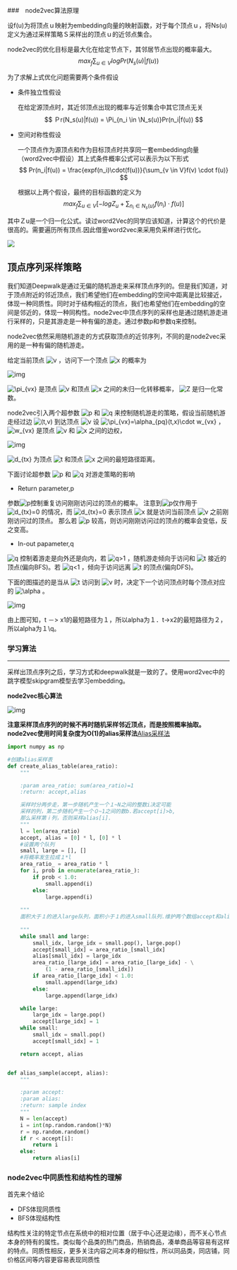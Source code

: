 ###　node2vec算法原理



设f(u)为将顶点ｕ映射为embedding向量的映射函数，对于每个顶点ｕ，将Ns(u)定义为通过采样策略Ｓ采样出的顶点ｕ的近邻点集合。

node2vec的优化目标是最大化在给定节点下，其邻居节点出现的概率最大。
$$
max_{f}\sum_{u \in V}{logPr(N_s(u)|f(u))}
$$



为了求解上式优化问题需要两个条件假设

- 条件独立性假设

  在给定源顶点时，其近邻顶点出现的概率与近邻集合中其它顶点无关
  $$
  Ｐr(N_s(u)|f(u)) = \Pi_{n_i \in \N_s(u)}Pr(n_i|f(u))
  $$
  
- 空间对称性假设

  一个顶点作为源顶点和作为目标顶点时共享同一套embedding向量（word2vec中假设）其上式条件概率公式可以表示为以下形式
  $$
  Pr(n_i|f(u)) = \frac{expf(n_i)\cdot(f(u))}{\sum_{v \in V}f(v) \cdot f(u)}
  $$
  

  根据以上两个假设，最终的目标函数的定义为
  $$
  max_{f}{\sum_{u \in V}} \left[ -logZ_u + \sum_{n_i \in N_s(u)}f(n_i)\cdot f(u	) \right]
  $$
  

其中Ｚu是一个归一化公式。读过word2Vec的同学应该知道，计算这个的代价是很高的。需要遍历所有顶点.因此借鉴word2vec来采用负采样进行优化。



![](https://pic3.zhimg.com/v2-147bb9aa6cb646c83680e93bcf016c4e_r.jpg)



## 顶点序列采样策略

我们知道Deepwalk是通过无偏的随机游走来采样顶点序列的。但是我们知道，对于顶点附近的邻近顶点，我们希望他们在embedding的空间中距离是比较接近，体现一种同质性。同时对于结构相近的顶点，我们也希望他们在embedding的空间是邻近的，体现一种同构性。node2vec中顶点序列的采样也是通过随机游走进行采样的，只是其游走是一种有偏的游走。通过参数p和参数q来控制。



node2vec依然采用随机游走的方式获取顶点的近邻序列，不同的是node2vec采用的是一种有偏的随机游走。

给定当前顶点 ![v](https://www.zhihu.com/equation?tex=v) ，访问下一个顶点 ![x](https://www.zhihu.com/equation?tex=x) 的概率为

![img](https://pic2.zhimg.com/80/v2-84cc0b66ec34043f82649f0d799997e1_hd.jpg)

![\pi_{vx}](https://www.zhihu.com/equation?tex=%5Cpi_%7Bvx%7D) 是顶点 ![v](https://www.zhihu.com/equation?tex=v) 和顶点 ![x](https://www.zhihu.com/equation?tex=x) 之间的未归一化转移概率， ![Z](https://www.zhihu.com/equation?tex=Z) 是归一化常数。



node2vec引入两个超参数 ![p](https://www.zhihu.com/equation?tex=p) 和 ![q](https://www.zhihu.com/equation?tex=q) 来控制随机游走的策略，假设当前随机游走经过边 ![(t,v)](https://www.zhihu.com/equation?tex=%28t%2Cv%29) 到达顶点 ![v](https://www.zhihu.com/equation?tex=v) 设 ![\pi_{vx}=\alpha_{pq}(t,x)\cdot w_{vx}](https://www.zhihu.com/equation?tex=%5Cpi_%7Bvx%7D%3D%5Calpha_%7Bpq%7D%28t%2Cx%29%5Ccdot+w_%7Bvx%7D) ， ![w_{vx}](https://www.zhihu.com/equation?tex=w_%7Bvx%7D) 是顶点 ![v](https://www.zhihu.com/equation?tex=v) 和 ![x](https://www.zhihu.com/equation?tex=x) 之间的边权，

![img](https://pic3.zhimg.com/80/v2-0d170e5c120681823ed6880411a0478e_hd.jpg)

![d_{tx}](https://www.zhihu.com/equation?tex=d_%7Btx%7D) 为顶点 ![t](https://www.zhihu.com/equation?tex=t) 和顶点 ![x](https://www.zhihu.com/equation?tex=x) 之间的最短路径距离。

下面讨论超参数 ![p](https://www.zhihu.com/equation?tex=p) 和 ![q](https://www.zhihu.com/equation?tex=q) 对游走策略的影响

- Return parameter,p

参数![p](https://www.zhihu.com/equation?tex=p)控制重复访问刚刚访问过的顶点的概率。 注意到![p](https://www.zhihu.com/equation?tex=p)仅作用于 ![d_{tx}=0](https://www.zhihu.com/equation?tex=d_%7Btx%7D%3D0) 的情况，而 ![d_{tx}=0](https://www.zhihu.com/equation?tex=d_%7Btx%7D%3D0) 表示顶点 ![x](https://www.zhihu.com/equation?tex=x) 就是访问当前顶点 ![v](https://www.zhihu.com/equation?tex=v) 之前刚刚访问过的顶点。 那么若 ![p](https://www.zhihu.com/equation?tex=p) 较高，则访问刚刚访问过的顶点的概率会变低，反之变高。

- In-out papameter,q

![q](https://www.zhihu.com/equation?tex=q) 控制着游走是向外还是向内，若 ![q>1](https://www.zhihu.com/equation?tex=q%3E1) ，随机游走倾向于访问和 ![t](https://www.zhihu.com/equation?tex=t) 接近的顶点(偏向BFS)。若 ![q<1](https://www.zhihu.com/equation?tex=q%3C1) ，倾向于访问远离 ![t](https://www.zhihu.com/equation?tex=t) 的顶点(偏向DFS)。

下面的图描述的是当从 ![t](https://www.zhihu.com/equation?tex=t) 访问到 ![v](https://www.zhihu.com/equation?tex=v) 时，决定下一个访问顶点时每个顶点对应的 ![\alpha](https://www.zhihu.com/equation?tex=%5Calpha) 。

![img](https://pic3.zhimg.com/80/v2-a4a45ea71c00a8d725916dcea50f9cea_hd.jpg)

由上图可知，t －> x1的最短路径为１，所以alpha为１．t->x2的最短路径为２，所以alpha为１\q。



### 学习算法

------

采样出顶点序列之后，学习方式和deepwalk就是一致的了。使用word2vec中的跳字模型skipgram模型去学习embedding。

**node2vec核心算法**

![img](https://pic4.zhimg.com/80/v2-dae49695db78fda4ff11284e932a7c43_hd.jpg)

**注意采样顶点序列的时候不再时随机采样邻近顶点，而是按照概率抽取。node2vec使用时间复杂度为O(1)的alias采样法**[Alias采样法](<https://blog.csdn.net/haolexiao/article/details/65157026>)





```python
import numpy as np

#创建alias采样表
def create_alias_table(area_ratio):
    """

    :param area_ratio: sum(area_ratio)=1
    :return: accept,alias

    采样时分两步走，第一步随机产生一个１~N之间的整数i决定可能
    采样的列，第二步随机产生一个０~1之间的数b.若accept[i]>b,
    那么采样第ｉ列，否则采样alias[i].
    """
    l = len(area_ratio)
    accept, alias = [0] * l, [0] * l
    #设置两个队列
    small, large = [], []
    #将概率发生拉成１*l
    area_ratio_ = area_ratio * l
    for i, prob in enumerate(area_ratio_):
        if prob < 1.0:
            small.append(i)
        else:
            large.append(i)
	
    """
    面积大于１的进入large队列，面积小于１的进入small队列.维护两个数组accept和alias
    
    """
    while small and large:
        small_idx, large_idx = small.pop(), large.pop()
        accept[small_idx] = area_ratio_[small_idx]
        alias[small_idx] = large_idx
        area_ratio_[large_idx] = area_ratio_[large_idx] - \
            (1 - area_ratio_[small_idx])
        if area_ratio_[large_idx] < 1.0:
            small.append(large_idx)
        else:
            large.append(large_idx)

    while large:
        large_idx = large.pop()
        accept[large_idx] = 1
    while small:
        small_idx = small.pop()
        accept[small_idx] = 1

    return accept, alias


def alias_sample(accept, alias):
    """

    :param accept:
    :param alias:
    :return: sample index
    """
    N = len(accept)
    i = int(np.random.random()*N)
    r = np.random.random()
    if r < accept[i]:
        return i
    else:
        return alias[i]

```



### node2vec中同质性和结构性的理解

首先来个结论

- DFS体现同质性
- BFS体现结构性

结构性关注的特定节点在系统中的相对位置（居于中心还是边缘），而不关心节点本身的特有的属性。类似每个品类的热门商品，热销商品，凑单商品等容易有这样的特点。同质性相反，更多关注内容之间本身的相似性，所以同品类，同店铺，同价格区间等内容更容易表现同质性
